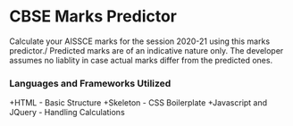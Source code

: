 # CBSE Marks Predictor
Calculate your AISSCE marks for the session 2020-21 using this marks predictor./
Predicted marks are of an indicative nature only. The developer assumes no liablity in case actual marks differ from the predicted ones.

### Languages and Frameworks Utilized
+HTML - Basic Structure
+Skeleton - CSS Boilerplate
+Javascript and JQuery - Handling Calculations
